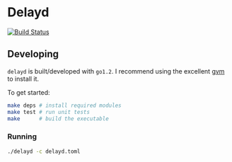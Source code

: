 # Delayd

[![Build Status](https://magnum.travis-ci.com/goinstant/delayd.svg?token=pPAtatqxvKxCP6YPwTxz&branch=master)](https://magnum.travis-ci.com/goinstant/delayd)

## Developing

`delayd` is built/developed with `go1.2`. I recommend using the excellent
[gvm](https://github.com/moovweb/gvm) to install it.

To get started:
```bash
make deps # install required modules
make test # run unit tests
make      # build the executable
```

### Running

```bash
./delayd -c delayd.toml
```
